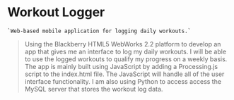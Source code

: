 # Workout Logger

    `Web-based mobile application for logging daily workouts.`

>Using the Blackberry HTML5 WebWorks 2.2 platform to develop an app that gives
me an interface to log my daily workouts. I will be able to use the logged
workouts to qualify my progress on a weekly basis. The app is mainly built using
JavaScript by adding a Processing.js script to the index.html file. The JavaScript
will handle all of the user interface functionality. I am also using Python to
access access the MySQL server that stores the workout log data.
